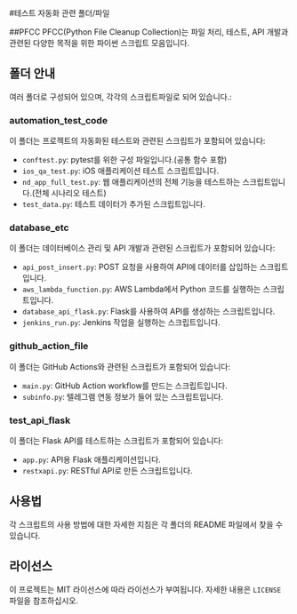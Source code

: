 #테스트 자동화 관련 폴더/파일

##PFCC
PFCC(Python File Cleanup Collection)는 파일 처리, 테스트, API 개발과 관련된 다양한 목적을 위한 파이썬 스크립트 모음입니다.

## 폴더 안내
여러 폴더로 구성되어 있으며, 각각의 스크립트파일로 되어 있습니다.:

### automation_test_code
이 폴더는 프로젝트의 자동화된 테스트와 관련된 스크립트가 포함되어 있습니다:
- `conftest.py`: pytest를 위한 구성 파일입니다.(공통 함수 포함)
- `ios_qa_test.py`: iOS 애플리케이션 테스트 스크립트입니다.
- `nd_app_full_test.py`: 웹 애플리케이션의 전체 기능을 테스트하는 스크립트입니다.(전체 시나리오 테스트)
- `test_data.py`: 테스트 데이터가 추가된 스크립트입니다.

### database_etc
이 폴더는 데이터베이스 관리 및 API 개발과 관련된 스크립트가 포함되어 있습니다:
- `api_post_insert.py`: POST 요청을 사용하여 API에 데이터를 삽입하는 스크립트입니다.
- `aws_lambda_function.py`: AWS Lambda에서 Python 코드를 실행하는 스크립트입니다.
- `database_api_flask.py`: Flask를 사용하여 API를 생성하는 스크립트입니다.
- `jenkins_run.py`: Jenkins 작업을 실행하는 스크립트입니다.

### github_action_file
이 폴더는 GitHub Actions와 관련된 스크립트가 포함되어 있습니다:
- `main.py`: GitHub Action workflow를 만드는 스크립트입니다.
- `subinfo.py`: 텔레그램 연동 정보가 들어 있는 스크립트입니다.

### test_api_flask
이 폴더는 Flask API를 테스트하는 스크립트가 포함되어 있습니다:
- `app.py`: API용 Flask 애플리케이션입니다.
- `restxapi.py`: RESTful API로 만든 스크립트입니다.


## 사용법
각 스크립트의 사용 방법에 대한 자세한 지침은 각 폴더의 README 파일에서 찾을 수 있습니다.


## 라이선스
이 프로젝트는 MIT 라이선스에 따라 라이선스가 부여됩니다. 자세한 내용은 `LICENSE` 파일을 참조하십시오.